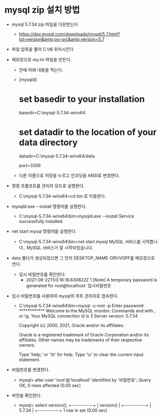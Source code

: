 # mysql zip 설치 방법

- mysql 5.7.34 zip 파일을 다운받는다
  - https://dev.mysql.com/downloads/mysql/5.7.html?tpl=version&amp;os=src&amp;version=5.7

- 파일 압축을 풀어 C:\에 위치시킨다

- 메모장으로 my.ini 파일을 만든다.
  - 안에 아래 내용을 적는다.
  - [mysqld]

    # set basedir to your installation 
    basedir=C:\mysql-5.7.34-winx64

    # set datadir to the location of your data directory
    datadir=C:\mysql-5.7.34-winx64/data

    port=3306
  - 다른 이름으로 저장을 누르고 인코딩을 ANSI로 변경한다.
    
- 명령 프롬프트를 관리자 모드로 실행한다.
  - C:\mysql-5.7.34-winx64>cd bin 로 이동한다.

- mysqld.exe --install 명령어를 실행한다.
  - C:\mysql-5.7.34-winx64\bin>mysqld.exe --install
    Service successfully installed.

- net start mysql 명령어를 실행한다.
  - C:\mysql-5.7.34-winx64\bin>net start mysql
    MySQL 서비스를 시작합니다..
    MySQL 서비스가 잘 시작되었습니다.
    
- data 폴더가 생성되었으면 그 안의 DESKTOP_NAME-DRVVOPF를 메모장으로 연다.
  - 임시 비밀번호를 확인한다.
    - 2021-06-22T03:16:16.630822Z 1 [Note] A temporary password is generated for root@localhost: 임시비밀번호

- 임시 비밀번호를 사용하여 mysql의 루트 관리자로 접속한다.
  - C:\mysql-5.7.34-winx64\bin>mysql -u root -p
    Enter password: ************
    Welcome to the MySQL monitor.  Commands end with ; or \g.
    Your MySQL connection id is 3
    Server version: 5.7.34

    Copyright (c) 2000, 2021, Oracle and/or its affiliates.

    Oracle is a registered trademark of Oracle Corporation and/or its
    affiliates. Other names may be trademarks of their respective
    owners.

    Type 'help;' or '\h' for help. Type '\c' to clear the current input statement. 
    
- 비밀번호를 변경한다.
  - mysql> alter user 'root'@'localhost' identified by '비밀번호';
    Query OK, 0 rows affected (0.00 sec)
    
- 버전을 확인한다.
  - mysql> select version();
    +-----------+
    | version() |
    +-----------+
    | 5.7.34    |
    +-----------+
    1 row in set (0.00 sec)
